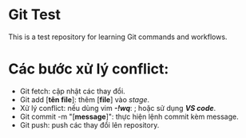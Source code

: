 # Git Test
This is a test repository for learning Git commands and workflows.

# Các bước xử lý conflict:
* Git fetch: cập nhật các thay đổi.
* Git add [**tên file**]: thêm [**file**] vào *stage*.
* Xử lý conflict: nếu dùng vim ***-!wq***: ; hoặc sử dụng ***VS code***.
* Git commit -m "[**message**]": thực hiện lệnh commit kèm message.
* Git push: push các thay đổi lên repository. 